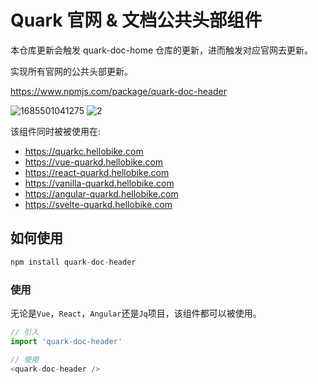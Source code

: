 # Quark 官网 & 文档公共头部组件


本仓库更新会触发 quark-doc-home 仓库的更新，进而触发对应官网去更新。

实现所有官网的公共头部更新。


https://www.npmjs.com/package/quark-doc-header

![1685501041275](https://github.com/hellof2e/quark-doc-header/assets/14307551/1c48d6ec-913d-485a-971c-aa071327e151)
![2](https://github.com/hellof2e/quark-doc-header/assets/14307551/c1da40c5-53a0-4620-90f7-83def24b7167)

该组件同时被被使用在:

- https://quarkc.hellobike.com
- https://vue-quarkd.hellobike.com
- https://react-quarkd.hellobike.com
- https://vanilla-quarkd.hellobike.com
- https://angular-quarkd.hellobike.com
- https://svelte-quarkd.hellobike.com

## 如何使用

```js
npm install quark-doc-header
```


### 使用

无论是`Vue`，`React`，`Angular`还是`Jq`项目，该组件都可以被使用。

```js
// 引入
import 'quark-doc-header'

// 使用
<quark-doc-header />
```
